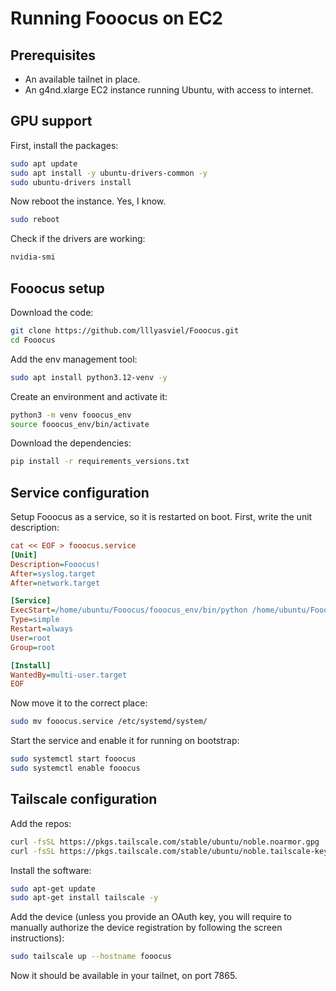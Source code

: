 # Running Fooocus on EC2

## Prerequisites

* An available tailnet in place.
* An g4nd.xlarge EC2 instance running Ubuntu, with access to internet.

## GPU support

First, install the packages:

```bash
sudo apt update
sudo apt install -y ubuntu-drivers-common -y
sudo ubuntu-drivers install
```

Now reboot the instance. Yes, I know.

```bash
sudo reboot
```

Check if the drivers are working:

```bash
nvidia-smi
```

## Fooocus setup

Download the code:

```bash
git clone https://github.com/lllyasviel/Fooocus.git
cd Fooocus
```

Add the env management tool:

```bash
sudo apt install python3.12-venv -y
```

Create an environment and activate it:

```bash
python3 -m venv fooocus_env
source fooocus_env/bin/activate
```

Download the dependencies:

```bash
pip install -r requirements_versions.txt
```

## Service configuration

Setup Fooocus as a service, so it is restarted on boot. First, write
the unit description:

```ini
cat << EOF > fooocus.service
[Unit]
Description=Fooocus!
After=syslog.target
After=network.target

[Service]
ExecStart=/home/ubuntu/Fooocus/fooocus_env/bin/python /home/ubuntu/Fooocus/entry_with_update.py --listen
Type=simple
Restart=always
User=root
Group=root

[Install]
WantedBy=multi-user.target
EOF
```

Now move it to the correct place:

```bash
sudo mv fooocus.service /etc/systemd/system/
```

Start the service and enable it for running on bootstrap:

```bash
sudo systemctl start fooocus
sudo systemctl enable fooocus
```

## Tailscale configuration

Add the repos:

```bash
curl -fsSL https://pkgs.tailscale.com/stable/ubuntu/noble.noarmor.gpg | sudo tee /usr/share/keyrings/tailscale-archive-keyring.gpg >/dev/null
curl -fsSL https://pkgs.tailscale.com/stable/ubuntu/noble.tailscale-keyring.list | sudo tee /etc/apt/sources.list.d/tailscale.list
```

Install the software:

```bash
sudo apt-get update
sudo apt-get install tailscale -y
```

Add the device (unless you provide an OAuth key, you will require to manually
authorize the device registration by following the screen instructions):

```bash
sudo tailscale up --hostname fooocus
```

Now it should be available in your tailnet, on port 7865.